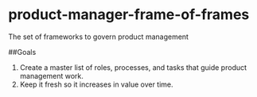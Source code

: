 # product-manager-frame-of-frames
The set of frameworks to govern product management

##Goals
1. Create a master list of roles, processes, and tasks that guide product management work.
2. Keep it fresh so it increases in value over time.
